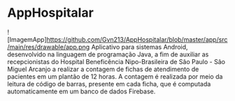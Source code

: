 # AppHospitalar
![ImagemApp]https://github.com/Gvn213/AppHospitalar/blob/master/app/src/main/res/drawable/app.png
Aplicativo para sistemas Android, desenvolvido na linguagem de programação Java, a fim de auxiliar as recepcionistas do Hospital Beneficência Nipo-Brasileira de São Paulo - São Miguel Arcanjo a realizar a contagem de fichas de atendimento de pacientes 
em um plantão de 12 horas. 
A contagem é realizada por meio da leitura de código de barras, presente em cada ficha, que é computada automaticamente 
em um banco de dados Firebase.
